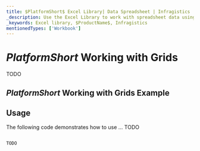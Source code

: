 ```yaml
---
title: $PlatformShort$ Excel Library| Data Spreadsheet | Infragistics
_description: Use the Excel Library to work with spreadsheet data using Microsoft Excel features. Easily transfer data from excel to your application.
_keywords: Excel library, $ProductName$, Infragistics
mentionedTypes: ['Workbook']
---
```

# $PlatformShort$ Working with Grids

TODO

## $PlatformShort$ Working with Grids Example


<code-view style="height: 500px" 
           data-demos-base-url="{environment:dvDemosBaseUrl}" 
           iframe-src="{environment:dvDemosBaseUrl}/excel/excel-library-working-with-grids" 
           alt="$PlatformShort$ Working with Grids Example" 
           github-src="excel/excel-library/working-with-grids">
</code-view>

<div class="divider--half"></div>

## Usage
The following code demonstrates how to use ... TODO

```ts

TODO

```